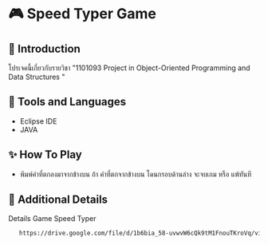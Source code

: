 # 🎮 Speed Typer Game
## 📝 Introduction
โปรเจคนี้เกี่ยวกับรายวิชา "1101093 Project in Object-Oriented Programming and Data Structures "



## 🌟 Tools and Languages
- Eclipse IDE
- JAVA


## ✨ How To Play
- พิมพ์คำที่ตกลงมาจากข้างบน ถ้า คำที่ตกจากข้างบน โดนกรอบด้านล่าง จะจบเกม หรือ แพ้ทันที


## 📖 Additional Details

Details Game Speed Typer 

   ```bash
      https://drive.google.com/file/d/1b6bia_58-uvwvW6cQk9tM1FnouTKroVq/view?usp=sharing
